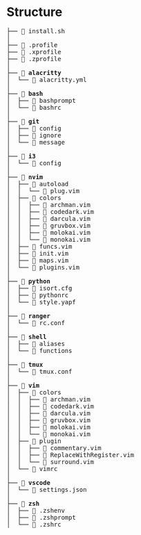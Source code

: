 # Structure

<pre>
├──  install.sh
│
├──  .profile
├──  .xprofile
├──  .zprofile
│
├──  <b>alacritty</b>
│  └──  alacritty.yml
│
├──  <b>bash</b>
│  ├──  bashprompt
│  └──  bashrc
│
├──  <b>git</b>
│  ├──  config
│  ├──  ignore
│  └──  message
│
├──  <b>i3</b>
│  └──  config
│
├──  <b>nvim</b>
│  ├──  autoload
│  │  └──  plug.vim
│  ├──  colors
│  │  ├──  archman.vim
│  │  ├──  codedark.vim
│  │  ├──  darcula.vim
│  │  ├──  gruvbox.vim
│  │  ├──  molokai.vim
│  │  └──  monokai.vim
│  ├──  funcs.vim
│  ├──  init.vim
│  ├──  maps.vim
│  └──  plugins.vim
│
├──  <b>python</b>
│  ├──  isort.cfg
│  ├──  pythonrc
│  └──  style.yapf
│
├──  <b>ranger</b>
│  └──  rc.conf
│
├──  <b>shell</b>
│  ├──  aliases
│  └──  functions
│
├──  <b>tmux</b>
│  └──  tmux.conf
│
├──  <b>vim</b>
│  ├──  colors
│  │  ├──  archman.vim
│  │  ├──  codedark.vim
│  │  ├──  darcula.vim
│  │  ├──  gruvbox.vim
│  │  ├──  molokai.vim
│  │  └──  monokai.vim
│  ├──  plugin
│  │  ├──  commentary.vim
│  │  ├──  ReplaceWithRegister.vim
│  │  └──  surround.vim
│  └──  vimrc
│
├──  <b>vscode</b>
│  └──  settings.json
│
├──  <b>zsh</b>
│  ├──  .zshenv
│  ├──  .zshprompt
│  └──  .zshrc
</pre>
